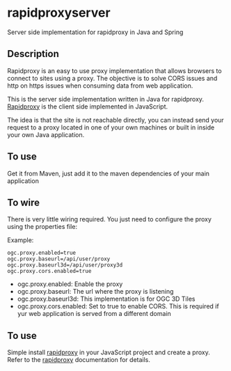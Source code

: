 # rapidproxyserver
Server side implementation for rapidproxy in Java and Spring

## Description
Rapidproxy is an easy to use proxy implementation that allows browsers to connect to sites using a proxy. The objective is to solve CORS issues and http on https issues when consuming data from web application.

This is the server side implementation written in Java for rapidproxy.
[Rapidproxy](https://github.com/felipecarrillo100/rapidproxy) is the client side implemented in JavaScript.

The idea is that the site is not reachable directly, you can instead send your request to a proxy located in one of your own machines or built in inside your own Java application.

## To use
Get it from Maven, just add it to the maven dependencies of your main application

## To wire
There is very little wiring required. You just need to configure the proxy using the properties file:

Example:
```
ogc.proxy.enabled=true
ogc.proxy.baseurl=/api/user/proxy
ogc.proxy.baseurl3d=/api/user/proxy3d
ogc.proxy.cors.enabled=true
```

* ogc.proxy.enabled: Enable the proxy 
* ogc.proxy.baseurl: The url where the proxy is listening
* ogc.proxy.baseurl3d: This implementation is for OGC 3D Tiles
* ogc.proxy.cors.enabled: Set to true to enable CORS.  This is required if yur web application is served from a different domain

## To use

Simple install [rapidproxy](https://github.com/felipecarrillo100/rapidproxy) in your JavaScript project and create a proxy.
Refer to the [rapidproxy](https://github.com/felipecarrillo100/rapidproxy) documentation for details.
